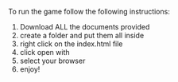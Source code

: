 To run the game follow the following instructions:
1. Download ALL the documents provided
2. create a folder and put them all inside
3. right click on the index.html file
4. click open with
5. select your browser
6. enjoy!
